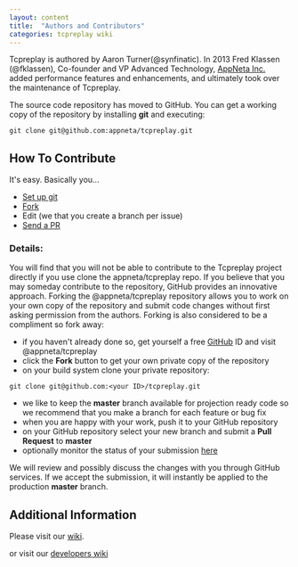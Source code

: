 ```yaml
---
layout: content
title:  "Authors and Contributors"
categories: tcpreplay wiki
---
```


Tcpreplay is authored by Aaron Turner(@synfinatic). In 2013 Fred Klassen (@fklassen),
Co-founder and VP Advanced Technology, [AppNeta Inc.](http://appneta.com) added performance 
features and enhancements, and ultimately took over the maintenance of Tcpreplay.

The source code repository has moved to GitHub. You can get a working copy of the repository by 
installing **git** and executing:

```
git clone git@github.com:appneta/tcpreplay.git
```

## How To Contribute

It's easy. Basically you...

* [Set up git][git]
* [Fork]
* Edit (we that you create a branch per issue)
* [Send a PR][pr]

### Details:

You will find that you will not be able to contribute to the Tcpreplay project directly if you
use clone the appneta/tcpreplay repo. If you believe that you may someday contribute to the
repository, GitHub provides an innovative approach. Forking the @appneta/tcpreplay repository
allows you to work on your own copy of the repository and submit code changes without first
asking permission from the authors. Forking is also considered to be a compliment so fork away:
   
* if you haven't already done so, get yourself a free [GitHub](https://github.com) ID and visit @appneta/tcpreplay
* click the **Fork** button to get your own private copy of the repository
* on your build system clone your private repository:

```
git clone git@github.com:<your ID>/tcpreplay.git
```

* we like to keep the **master** branch available for projection ready code so we recommend that you make a branch for
each feature or bug fix
* when you are happy with your work, push it to your GitHub repository
* on your GitHub repository select your new branch and submit a **Pull Request** to **master**
* optionally monitor the status of your submission [here](https://github.com/appneta/tcpreplay/network)

We will review and possibly discuss the changes with you through GitHub services. 
If we accept the submission, it will instantly be applied to the production **master** branch.

## Additional Information
Please visit our [wiki](http://tcpreplay.appneta.com).

or visit our [developers wiki](https://github.com/appneta/tcpreplay/wiki)

[Fork]:   https://help.github.com/articles/fork-a-repo
[pr]:     https://help.github.com/articles/using-pull-requests
[git]:    https://help.github.com/articles/set-up-git